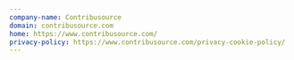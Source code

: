 ```yaml
---
company-name: Contribusource
domain: contribusource.com
home: https://www.contribusource.com/
privacy-policy: https://www.contribusource.com/privacy-cookie-policy/
---
```




